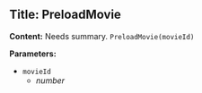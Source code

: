 ## Title: PreloadMovie

**Content:**
Needs summary.
`PreloadMovie(movieId)`

**Parameters:**
- `movieId`
  - *number*